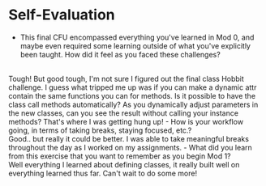 # Self-Evaluation

- This final CFU encompassed everything you've learned in Mod 0, and maybe even required some learning outside of what you've explicitly been taught. How did it feel as you faced these challenges?
<br>
Tough! But good tough, I'm not sure I figured out the final class Hobbit challenge. I guess what tripped me up was if you can make a dynamic attr contain the same functions you can for methods. Is it possible to have the class call methods automatically? As you dynamically adjust parameters in the new classes, can you see the result without calling your instance methods? That's where I was getting hung up!
- How is your workflow going, in terms of taking breaks, staying focused, etc.?
<br>
Good.. but really it could be better. I was able to take meaningful breaks throughout the day as I worked on my assignments.
- What did you learn from this exercise that you want to remember as you begin Mod 1?
<br>
Well everything I learned about defining classes, it really built well on everything learned thus far. Can't wait to do some more!